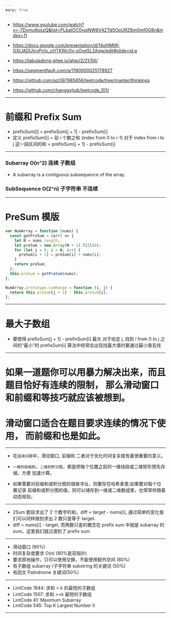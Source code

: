 ```yaml
---
marp: true
---
```


- https://www.youtube.com/watch?v=-7Dvmu6oxzQ&list=PLbaIOC0vpjNW6V4ZTd5OpURZ6m0mf0G8n&index=11
- https://docs.google.com/presentation/d/14oHMlIK-GXLlADlJIcvPcIx_cHTKWcOv-sOve5L2Aqw/edit#slide=id.p

- https://labuladong.gitee.io/algo/2/21/56/

- https://segmentfault.com/a/1190000025178927

- https://github.com/azl397985856/leetcode/tree/master/thinkings

- https://github.com/changgyhub/leetcode_101/

---

# 前缀和 Prefix Sum

- prefixSum[i] = prefixSum[j + 1] - prefixSum[i]
- 定义 prefixSum[i] = 前 i 个数之和 (index from 0 to i-1) 对于 index from i to j 这一段区间的和 = prefixSum[j + 1] - prefixSum[i]

---

### Subarray O(n^2) 连续 子数组

- A subarray is a contiguous subsequence of the array.

### SubSequence O(2^n) 子字符串 不连续

---

# PreSum 模版

```js
var NumArray = function (nums) {
  const getPreSum = (arr) => {
    let N = nums.length;
    let preSum = new Array(N + 1).fill(0);
    for (let i = 0; i < N; i++) {
      preSum[i + 1] = preSum[i] + nums[i];
    }
    return preSum;
  };
  this.preSum = getPreSum(nums);
};

NumArray.prototype.sumRange = function (i, j) {
  return this.preSum[j + 1] - this.preSum[i];
};
```

---

# 最大子数组

- 要使得 prefixSum[j + 1] - prefixSum[i] 最大 对于给定 j, 找到 i from 0 to j 之间的“最小”的 prefixSum[i] 算法中经常会出现找最大值时要通过最小值去找

---

# 如果一道题你可以用暴力解决出来，而且题目恰好有连续的限制， 那么滑动窗口和前缀和等技巧就应该被想到。

# 滑动窗口适合在题目要求连续的情况下使用， 而前缀和也是如此。

---

- 在`连续问题`中，滑动窗口, 前缀和 二者对于优化时间复杂度有着很重要的意义。
- `一维的前缀和`，`二维的积分图`，都是把每个位置之前的一维线段或二维矩形预先存储，方便 加速计算。

- 如果需要对前缀和或积分图的值做寻址，则要存在哈希表里;如果要对每个位置记录 前缀和或积分图的值，则可以储存到一维或二维数组里，也常常伴随着动态规划。

---

- 2Sum 题目求出了 2 个数字的和，diff = target - nums[i], 通过简单的变化我们可以同样做到求出 2 数只差等于 target.
- diff = nums[i] - target, 而两数只差的概念在 prefix sum 中就是 subarray 的 sum。这里我们就过渡到了 prefix sum

---

- 滑动窗口 (90%)
- 时间复杂度要求 O(n) (80%是双指针)
- 要求原地操作，只可以使用交换，不能使用额外空间 (80%)
- 有子数组 subarray /子字符串 substring 的关键词 (50%)
- 有回文 Palindrome 关键词(50%)

---

- LintCode 1844: 求和 = k 的最短的子数组
- LintCode 1507: 求和 >=k 最短的子数组
- LintCode 41: Maximum Subarray
- LintCode 545: Top K Largest Number II

---
